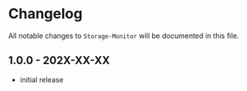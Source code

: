 # Changelog

All notable changes to `Storage-Monitor` will be documented in this file.

## 1.0.0 - 202X-XX-XX

- initial release
